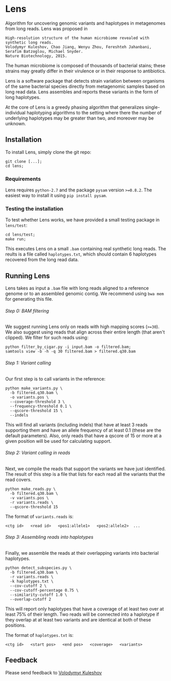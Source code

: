 Lens
====

Algorithm for uncovering genomic variants and haplotypes in metagenomes from long reads. Lens was proposed in

```
High-resolution structure of the human microbiome revealed with synthetic long reads.
Volodymyr Kuleshov, Chao Jiang, Wenyu Zhou, Fereshteh Jahanbani, Serafim Batzoglou, Michael Snyder. 
Nature Biotechnology, 2015.
```

The human microbiome is composed of thousands of bacterial stains;
these strains may greatly differ in their virulence 
or in their response to antibiotics.

Lens is a software package that detects strain variation
between organisms of the same bacterial species directly
from metagenomic samples based on long read data. Lens
assembles and reports these variants in the form of long haplotypes.

At the core of Lens is a greedy phasing algorithm that
generalizes single-individual haplotyping algorithms to
the setting where there the number of underlying haplotypes
may be greater than two, and moreover may be unknown.

## Installation

To install Lens, simply clone the git repo:

```
git clone [...];
cd lens;
```

### Requirements

Lens requires `python-2.7` and the package `pysam` version `>=0.8.2`. 
The easiest way to install it using `pip install pysam`.

### Testing the installation

To test whether Lens works, we have provided a small testing package in 
`lens/test`:

```
cd lens/test;
make run;
```

This executes Lens on a small `.bam` containing real synthetic long reads.
The reults is a file called `haplotypes.txt`, which should contain 6 haplotypes
recovered from the long read data.

## Running Lens

Lens takes as input a `.bam` file with long reads aligned to a reference genome
or to an assembled genomic contig. We recommend using `bwa mem` for generating this
file.

###### Step 0: BAM filtering

We suggest running Lens only on reads with high mapping scores (`>=30`).
We also suggest using reads that align across their entire length (that aren't clipped).
We filter for such reads using:

```
python filter_by_cigar.py -i input.bam -o filtered.bam;
samtools view -b -h -q 30 filtered.bam > filtered.q30.bam
```

###### Step 1: Variant calling

Our first step is to call variants in the reference:

```
python make_variants.py \
  -b filtered.q30.bam \
  -o variants.pos \
  --coverage-threshold 3 \
  --frequency-threshold 0.1 \
  --qscore-threshold 15 \
  --indels
```

This will find all variants (including indels) that have at least
3 reads supporting them and have an allele frequency of at least 0.1
(these are the default parameters). Also, only reads that have a
qscore of 15 or more at a given position will be used for 
calculating support.

###### Step 2: Variant calling in reads

Next, we compile the reads that support the variants we have just  identified.
The result of this step is a file that lists for each read all the variants
that the read covers.

```
python make_reads.py \
  -b filtered.q30.bam \
  -v variants.pos \
  -r variants.reads \
  --qscore-threshold 15
```

The format of `variants.reads` is:
```
<ctg id>   <read id>   <pos1:allele1>   <pos2:allele2>  ...
```

###### Step 3: Assembling reads into haplotypes

Finally, we assemble the reads at their overlapping variants into bacterial haplotypes.

```
python detect_subspecies.py \
  -b filtered.q30.bam \
  -r variants.reads \
  -k haplotypes.txt \
  --cov-cutoff 2 \
  --cov-cutoff-percentage 0.75 \
  --similarity-cutoff 1.0 \
  --overlap-cutoff 2
```

This will report only haplotypes that have a coverage of at least two over at least
75% of their length. Two reads will be connected into a haplotype if they overlap 
at at least two variants and are identical at both of these positions.

The format of `haplotypes.txt` is:
```
<ctg id>   <start pos>   <end pos>   <coverage>   <variants>
```

## Feedback

Please send feedback to [Volodymyr Kuleshov](http://www.stanford.edu/~kuleshov)
